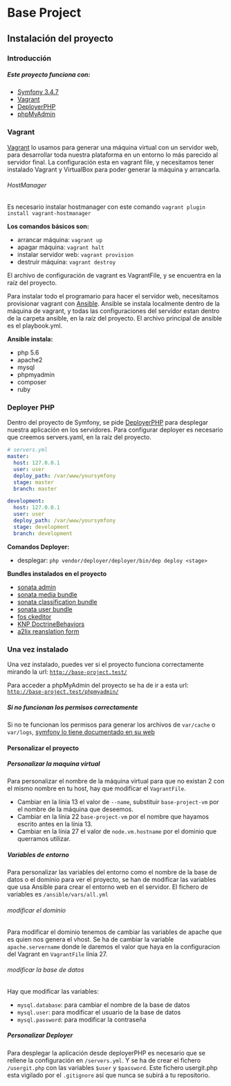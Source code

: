 # Base Project

## Instalación del proyecto

### Introducción

##### Este proyecto funciona con:
 * [Symfony 3.4.7](https://symfony.com/doc/current/index.html)
 * [Vagrant](https://www.vagrantup.com/docs/index.html)
 * [DeployerPHP](https://deployer.org/docs)
 * [phpMyAdmin](https://www.phpmyadmin.net/)
 
### Vagrant
 [Vagrant](https://www.vagrantup.com/docs/index.html) lo usamos para generar una máquina virtual con un servidor web, 
 para desarrollar toda nuestra plataforma en un entorno lo más parecido al 
 servidor final.
 La configuración esta en vagrant file, y necesitamos tener instalado Vagrant
 y VirtualBox para poder generar la máquina y arrancarla.
 
###### HostManager
 Es necesario instalar hostmanager  con este comando
 `vagrant plugin install vagrant-hostmanager`
 
 **Los comandos básicos son:**
   * arrancar máquina: `vagrant up` 
   * apagar máquina: `vagrant halt`
   * instalar servidor web: `vagrant provision`
   * destruir máquina: `vagrant destroy`
   
 El archivo de configuración de vagrant es VagrantFile, y se encuentra
 en la raíz del proyecto.
 
 Para instalar todo el programario para hacer el servidor web, necesitamos
 provisionar vagrant con [Ansible](https://docs.ansible.com/). 
 Ansible se instala localmente dentro de la máquina de vagrant, y todas las
 configuraciones del servidor estan dentro de la carpeta ansible, en la 
 raíz del proyecto.
 El archivo principal de ansible es el playbook.yml.
 
 **Ansible instala:**
  * php 5.6
  * apache2
  * mysql
  * phpmyadmin
  * composer
  * ruby
  
### Deployer PHP
Dentro del proyecto de Symfony, se pide [DeployerPHP](https://deployer.org/docs) para desplegar nuestra 
aplicación en los servidores.
Para configurar deployer es necesario que creemos servers.yaml, en la raíz
del proyecto.

```yaml
# servers.yml
master:
  host: 127.0.0.1
  user: user
  deploy_path: /var/www/yoursymfony
  stage: master
  branch: master

development:
  host: 127.0.0.1
  user: user
  deploy_path: /var/www/yoursymfony
  stage: development
  branch: development
```

**Comandos Deployer:**
 * desplegar: `php vendor/deployer/deployer/bin/dep deploy <stage>`
 
 **Bundles instalados en el proyecto**
  * [sonata admin](https://sonata-project.org/bundles/admin/3-x/doc/index.html)
  * [sonata media bundle](https://sonata-project.org/bundles/media/3-x/doc/index.html)
  * [sonata classification bundle](https://sonata-project.org/bundles/classification/2-x/doc/reference/introduction.html)
  * [sonata user bundle](https://sonata-project.org/bundles/user/4-x/doc/index.html)
  * [fos ckeditor](https://symfony.com/doc/current/bundles/FOSCKEditorBundle/installation.html)
  * [KNP DoctrineBehaviors](https://github.com/KnpLabs/DoctrineBehaviors)
  * [a2lix reanslation form](https://a2lix.fr/bundles/translation-form/2.x.html)
  
### Una vez instalado
 Una vez instalado, puedes ver si el proyecto funciona correctamente mirando la url: [`http://base-project.test/`](http://base-project.test/)
 
 Para acceder a phpMyAdmin del proyecto se ha de ir a esta url: [`http://base-project.test/phpmyadmin/`](http://base-project.test/phpmyadmin/)
 
 ##### Si no funcionan los permisos correctamente
 Si no te funcionan los permisos para generar los archivos de `var/cache` o `var/logs`, [symfony lo tiene documentado en su web](https://symfony.com/doc/3.3/setup/file_permissions.html)
 
 #### Personalizar el proyecto
 ##### Personalizar la maquina virtual
 Para personalizar el nombre de la máquina virtual para que no existan 2 con el mismo nombre en tu host, hay que modificar el `VagrantFile`.
 - Cambiar en la línia 13 el valor de `--name`, substituir `base-project-vm` por el nombre de la máquina que deseemos.
 - Cambiar en la línia 22 `base-project-vm` por el nombre que hayamos escrito antes en la línia 13.
 - Cambiar en la línia 27 el valor de `node.vm.hostname` por el dominio que querramos utilizar. 
 
 ##### Variables de entorno
 Para personalizar las variables del entorno como el nombre de la base de datos o el dominio para ver el proyecto, se han de modificar las variables que usa Ansible para crear el entorno web en el servidor.
 El fichero de variables es `/ansible/vars/all.yml`
 
 ###### modificar el dominio
 Para modificar el dominio tenemos de cambiar las variables de apache que es quien nos genera el vhost. Se ha de cambiar la variable `apache.servername` donde le daremos el valor que haya en la configuracion del Vagrant en `VagrantFile` línia 27.
 
 ###### modificar la base de datos
 Hay que modificar las variables: 
 - `mysql.database`: para cambiar el nombre de la base de datos
 - `mysql.user`: para modificar el usuario de la base de datos
 - `mysql.password`: para modificar la contraseña
 
 ##### Personalizar Deployer
 Para desplegar la aplicación desde deployerPHP es necesario que se rellene la configuración en `/servers.yml`. Y se ha de crear el fichero `/usergit.php` con las variables `$user` y `$password`. Este fichero usergit.php esta vigilado por el `.gitignore` asi que nunca se subirá a tu repositorio. 
 
  
